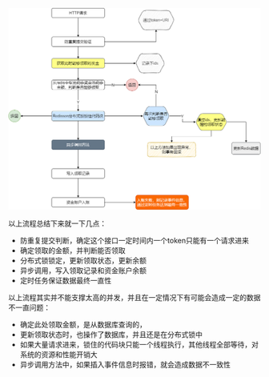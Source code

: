 ![](./res/类秒杀场景总结.png)

以上流程总结下来就一下几点：

+ 防重复提交判断，确定这个接口一定时间内一个token只能有一个请求进来
+ 确定领取的金额，并判断能否领取
+ 分布式锁锁定，更新领取状态，更新余额
+ 异步调用，写入领取记录和资金账户余额
+ 定时任务保证数据最终一直性

以上流程其实并不能支撑太高的并发，并且在一定情况下有可能会造成一定的数据不一直问题：

+ 确定此处领取金额，是从数据库查询的，
+ 更新领取状态时，也操作了数据库，并且还是在分布式锁中
+ 如果大量请求进来，锁住的代码块只能一个线程执行，其他线程全部等待，对系统的资源和性能开销大
+ 异步调用方法中，如果插入事件信息时报错，就会造成数据不一致性

